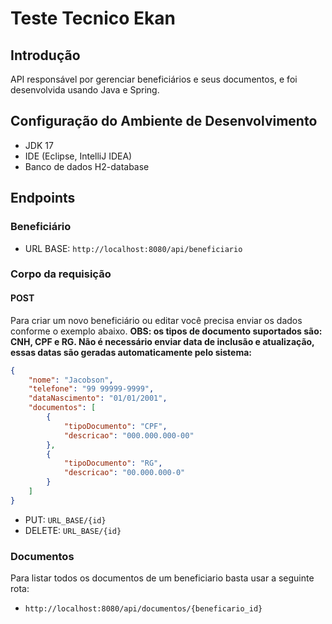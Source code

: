 # Teste Tecnico Ekan

## Introdução

API responsável por gerenciar beneficiários e seus documentos, e foi desenvolvida usando Java e Spring.

## Configuração do Ambiente de Desenvolvimento

- JDK 17
- IDE (Eclipse, IntelliJ IDEA)
- Banco de dados H2-database

## Endpoints

### Beneficiário

- URL BASE: `http://localhost:8080/api/beneficiario`

### Corpo da requisição

#### POST

Para criar um novo beneficiário ou editar você precisa enviar os dados conforme o exemplo abaixo. **OBS: os tipos de documento suportados são: CNH, CPF e RG. Não é necessário enviar data de inclusão e atualização, essas datas são geradas automaticamente pelo sistema:**

```json
{
	"nome": "Jacobson",
	"telefone": "99 99999-9999",
	"dataNascimento": "01/01/2001",
	"documentos": [ 
		{
			"tipoDocumento": "CPF",
			"descricao": "000.000.000-00"
		},
		{
			"tipoDocumento": "RG",
			"descricao": "00.000.000-0"
		}
	]
}
```

- PUT: `URL_BASE/{id}`
- DELETE: `URL_BASE/{id}`

### Documentos

Para listar todos os documentos de um beneficiario basta usar a seguinte rota:

- `http://localhost:8080/api/documentos/{beneficario_id}`

